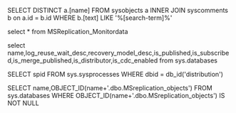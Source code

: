 SELECT DISTINCT a.[name]
FROM sysobjects a
INNER JOIN syscomments b on a.id = b.id
WHERE b.[text] LIKE '%[search-term]%'

select * from MSReplication_Monitordata

select name,log_reuse_wait_desc,recovery_model_desc,is_published,is_subscribed,is_merge_published,is_distributor,is_cdc_enabled
from sys.databases

SELECT spid FROM sys.sysprocesses WHERE dbid = db_id('distribution')

SELECT name,OBJECT_ID(name+'.dbo.MSreplication_objects')
FROM sys.databases
WHERE OBJECT_ID(name+'.dbo.MSreplication_objects') IS NOT NULL